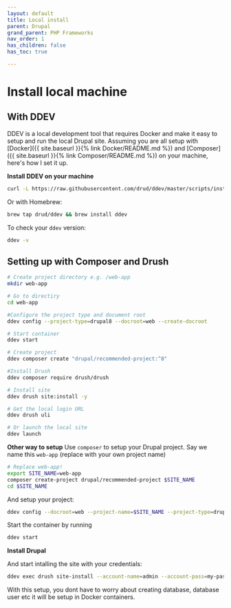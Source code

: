 ```yaml
---
layout: default
title: Local install
parent: Drupal
grand_parent: PHP Frameworks
nav_order: 1
has_children: false
has_toc: true

---
```

# Install local machine

## With DDEV

DDEV is a local development tool that requires Docker and make it easy to setup and run the local Drupal site. Assuming you are all setup with [Docker]({{ site.baseurl }}{% link Docker/README.md %}) and [Composer]({{ site.baseurl }}{% link Composer/README.md %}) on your machine, here's how I set it up.

**Install DDEV on your machine**

```bash
curl -L https://raw.githubusercontent.com/drud/ddev/master/scripts/install_ddev.sh | bash
```
Or with Homebrew:
```bash
brew tap drud/ddev && brew install ddev
```

To check your `ddev` version:
```bash
ddev -v
```

## Setting up with Composer and Drush

```bash
# Create project directory e.g. /web-app
mkdir web-app

# Go to directiry
cd web-app

#Configure the project type and document root
ddev config --project-type=drupal8 --docroot=web --create-docroot

# Start container
ddev start

# Create project
ddev composer create "drupal/recommended-project:^8"

#Install Drush
ddev composer require drush/drush

# Install site
ddev drush site:install -y

# Get the local login URL
ddev drush uli

# Or launch the local site
ddev launch
```

**Other way to setup**
Use `composer` to setup your Drupal project. Say we name this `web-app` (replace with your own project name)

```bash
# Replace web-app!
export SITE_NAME=web-app
composer create-project drupal/recommended-project $SITE_NAME
cd $SITE_NAME
```

And setup your project:

```bash
ddev config --docroot=web --project-name=$SITE_NAME --project-type=drupal8
```

Start the container by running

```bash
ddev start 
```

**Install Drupal**

And start intalling the site with your credentials:

```bash
ddev exec drush site-install --account-name=admin --account-pass=my-password

```
With this setup, you dont have to worry about creating database, database user etc it will be setup in Docker containers.
